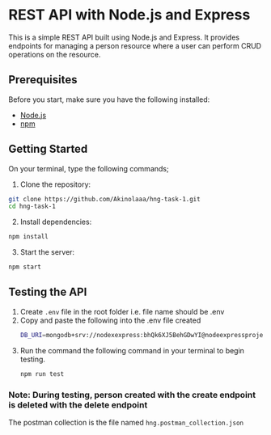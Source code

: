 # REST API with Node.js and Express

This is a simple REST API built using Node.js and Express. It provides endpoints for managing a person resource where a user can perform CRUD operations on the resource.

## Prerequisites

Before you start, make sure you have the following installed:

- [Node.js](https://nodejs.org/)
- [npm](https://www.npmjs.com/)

## Getting Started
On your terminal, type the following commands;
1. Clone the repository:

```bash
git clone https://github.com/Akinolaaa/hng-task-1.git
cd hng-task-1
```

2. Install dependencies:

```bash
npm install
```

3. Start the server:
```bash
npm start
```

## Testing the API
1. Create `.env` file in the root folder i.e. file name should be .env
2. Copy and paste the following into the .env file created
   ```bash
   DB_URI=mongodb+srv://nodexexpress:bhQk6XJ5BehGDwYI@nodeexpressprojects.1we4a.mongodb.net/HNG-STAGE-2?retryWrites=true&w=majority
   ```
3. Run the command the following command in your terminal to begin testing.
   ```bash
   npm run test
   ```
### Note: During testing, person created with the create endpoint is deleted with the delete endpoint
The postman collection is the file named `hng.postman_collection.json`
